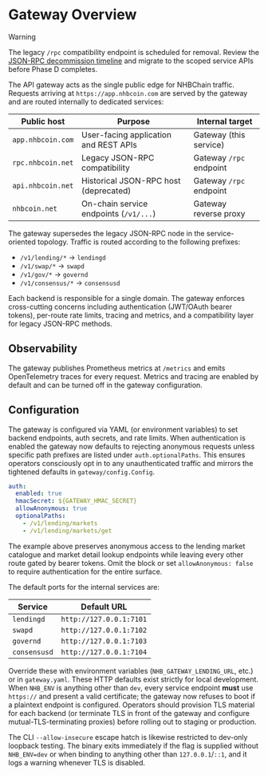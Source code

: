 # Gateway Overview

> [!WARNING]
> The legacy `/rpc` compatibility endpoint is scheduled for removal. Review the [JSON-RPC decommission timeline](../migrate/deprecation-timeline.md) and migrate to the scoped service APIs before Phase D completes.

The API gateway acts as the single public edge for NHBChain traffic. Requests
arriving at `https://app.nhbcoin.com` are served by the gateway and are routed
internally to dedicated services:

| Public host | Purpose | Internal target |
| ----------- | ------- | ---------------- |
| `app.nhbcoin.com` | User-facing application and REST APIs | Gateway (this service) |
| `rpc.nhbcoin.net` | Legacy JSON-RPC compatibility | Gateway `/rpc` endpoint |
| `api.nhbcoin.net` | Historical JSON-RPC host (deprecated) | Gateway `/rpc` endpoint |
| `nhbcoin.net` | On-chain service endpoints (`/v1/...`) | Gateway reverse proxy |

The gateway supersedes the legacy JSON-RPC node in the service-oriented topology. Traffic is routed
according to the following prefixes:

- `/v1/lending/*` → `lendingd`
- `/v1/swap/*` → `swapd`
- `/v1/gov/*` → `governd`
- `/v1/consensus/*` → `consensusd`

Each backend is responsible for a single domain. The gateway enforces
cross-cutting concerns including authentication (JWT/OAuth bearer tokens),
per-route rate limits, tracing and metrics, and a compatibility layer for legacy
JSON-RPC methods.

## Observability

The gateway publishes Prometheus metrics at `/metrics` and emits OpenTelemetry
traces for every request. Metrics and tracing are enabled by default and can be
turned off in the gateway configuration.

## Configuration

The gateway is configured via YAML (or environment variables) to set backend
endpoints, auth secrets, and rate limits. When authentication is enabled the
gateway now defaults to rejecting anonymous requests unless specific path
prefixes are listed under `auth.optionalPaths`. This ensures operators
consciously opt in to any unauthenticated traffic and mirrors the tightened
defaults in `gateway/config.Config`.

```yaml
auth:
  enabled: true
  hmacSecret: ${GATEWAY_HMAC_SECRET}
  allowAnonymous: true
  optionalPaths:
    - /v1/lending/markets
    - /v1/lending/markets/get
```

The example above preserves anonymous access to the lending market catalogue and
market detail lookup endpoints while leaving every other route gated by bearer
tokens. Omit the block or set `allowAnonymous: false` to require authentication
for the entire surface.

The default ports for the internal services are:

| Service | Default URL |
| ------- | ----------- |
| `lendingd` | `http://127.0.0.1:7101` |
| `swapd` | `http://127.0.0.1:7102` |
| `governd` | `http://127.0.0.1:7103` |
| `consensusd` | `http://127.0.0.1:7104` |

Override these with environment variables (`NHB_GATEWAY_LENDING_URL`, etc.) or in
`gateway.yaml`. These HTTP defaults exist strictly for local development. When
`NHB_ENV` is anything other than `dev`, every service endpoint **must** use
`https://` and present a valid certificate; the gateway now refuses to boot if a
plaintext endpoint is configured. Operators should provision TLS material for
each backend (or terminate TLS in front of the gateway and configure
mutual-TLS-terminating proxies) before rolling out to staging or production.

The CLI `--allow-insecure` escape hatch is likewise restricted to dev-only
loopback testing. The binary exits immediately if the flag is supplied without
`NHB_ENV=dev` or when binding to anything other than `127.0.0.1`/`::1`, and it
logs a warning whenever TLS is disabled.
